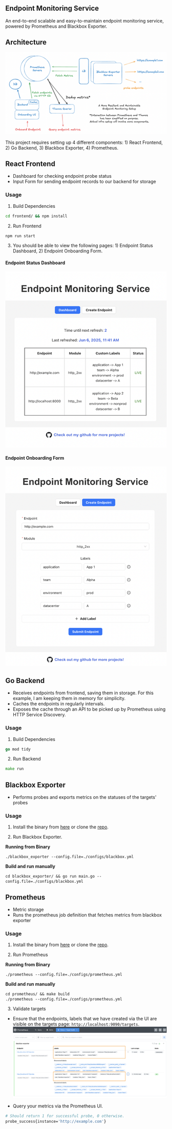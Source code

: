 ## Endpoint Monitoring Service
An end-to-end scalable and easy-to-maintain endpoint monitoring service, powered by Prometheus and Blackbox Exporter.

## Architecture
![Final Architecture](/assets/FinalArchitecture.png)

This project requires setting up 4 different components: 1) React Frontend, 2) Go Backend, 3) Blackbox Exporter, 4) Prometheus.

## React Frontend
- Dashboard for checking endpoint probe status
- Input Form for sending endpoint records to our backend for storage

### Usage

1. Build Dependencies
```bash
cd frontend/ && npm install
```

2. Run Frontend
```bash
npm run start
```

3. You should be able to view the following pages: 1) Endpoint Status Dashboard, 2) Endpoint Onboarding Form.

#### Endpoint Status Dashboard

![Dashboard](/assets/Dashboard.png)

#### Endpoint Onboarding Form

![Endpoint Onboarding Form](/assets/EndpointForm.png)

## Go Backend
- Receives endpoints from frontend, saving them in storage. For this example, I am keeping them in memory for simplicity.
- Caches the endpoints in regularly intervals.
- Exposes the cache through an API to be picked up by Prometheus using HTTP Service Discovery.

### Usage

1. Build Dependencies
```go
go mod tidy
```

2. Run Backend
```go
make run
```

## Blackbox Exporter
- Performs probes and exports metrics on the statuses of the targets' probes

### Usage
1. Install the binary from [here](https://github.com/prometheus/blackbox_exporter/releases) or clone the [repo](https://github.com/prometheus/blackbox_exporter.git).

2. Run Blackbox Exporter.

**Running from Binary**
```shell
./blackbox_exporter --config.file=./configs/blackbox.yml
```

**Build and run manually**
```shell
cd blackbox_exporter/ && go run main.go --config.file=./configs/blackbox.yml
```

## Prometheus
- Metric storage
- Runs the prometheus job definition that fetches metrics from blackbox exporter

### Usage
1. Install the binary from [here](https://prometheus.io/download/) or clone the [repo](https://github.com/prometheus/prometheus).

2. Run Prometheus

**Running from Binary**
```shell
./prometheus --config.file=./configs/prometheus.yml
```

**Build and run manually**
```shell
cd prometheus/ && make build
./prometheus --config.file=./configs/prometheus.yml
```

3. Validate targets

- Ensure that the endpoints, labels that we have created via the UI are visible on the targets page: `http://localhost:9090/targets`.
![Prometheus Targets](/assets/PrometheusTargets.png)

- Query your metrics via the Prometheus UI.
```bash
# Should return 1 for successful probe, 0 otherwise.
probe_success{instance='http://example.com'}
```
